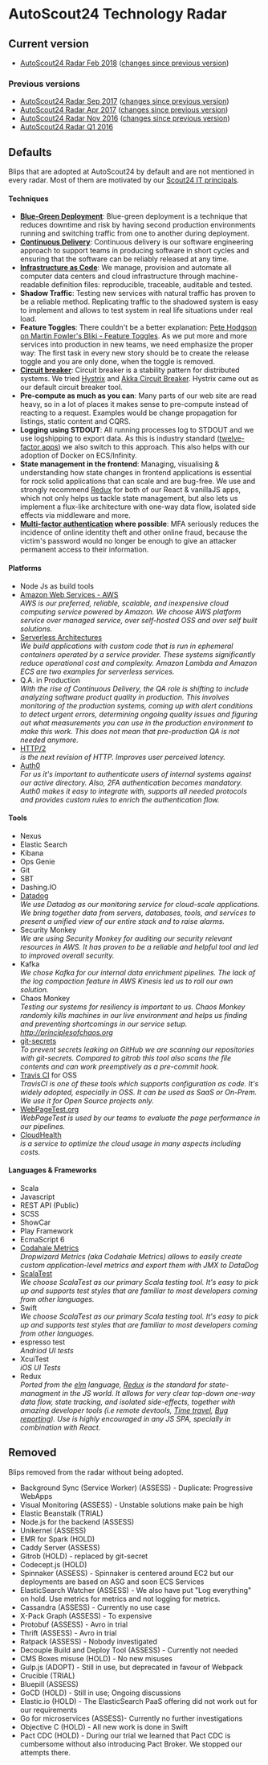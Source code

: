 # AutoScout24 Technology Radar

## Current version

* [AutoScout24 Radar Feb 2018](https://radar.thoughtworks.com/?sheetId=https%3A%2F%2Fraw.githubusercontent.com%2FScout24%2Fas24-tech-radar%2Fmaster%2Fradars%2FAutoScout24%2520Radar%2520Feb%25202018%2520.csv) ([changes since previous version](https://github.com/Scout24/as24-tech-radar/blob/master/radars/AutoScout24%20Radar%20Feb%202018%20Changes.md))

### Previous versions

* [AutoScout24 Radar Sep 2017](https://radar.thoughtworks.com/?sheetId=https%3A%2F%2Fraw.githubusercontent.com%2FScout24%2Fas24-tech-radar%2Fmaster%2Fradars%2FAutoScout24%2520Radar%2520Sep%25202017%2520.csv) ([changes since previous version](https://github.com/Scout24/as24-tech-radar/blob/master/radars/AutoScout24%20Radar%20Sep%202017%20Changes.md))
* [AutoScout24 Radar Apr 2017](https://radar.thoughtworks.com/?sheetId=https%3A%2F%2Fraw.githubusercontent.com%2FScout24%2Fas24-tech-radar%2Fmaster%2Fradars%2FAutoScout24%2520Radar%2520Apr%25202017%2520.csv) ([changes since previous version](https://github.com/Scout24/as24-tech-radar/blob/master/radars/AutoScout24%20Radar%20Apr%202017%20Changes.md))
* [AutoScout24 Radar Nov 2016](https://radar.thoughtworks.com/?sheetId=https%3A%2F%2Fraw.githubusercontent.com%2FScout24%2Fas24-tech-radar%2Fmaster%2Fradars%2FAutoScout24%2520Radar%2520Nov%25202016%2520.csv) ([changes since previous version](https://github.com/Scout24/as24-tech-radar/blob/master/radars/AutoScout24%20Radar%20Nov%202016%20Changes.md))
* [AutoScout24 Radar Q1 2016](http://scout24.github.io/as24-tech-radar-q1-2016/)

## Defaults

Blips that are adopted at AutoScout24 by default and are not mentioned in every radar. Most of them are motivated by our
[Scout24 IT principals](https://github.com/AutoScout24/scout24-it-principles).

#### Techniques
* **[Blue-Green Deployment](https://martinfowler.com/bliki/BlueGreenDeployment.html)**: Blue-green deployment is a technique that reduces downtime and risk by having second production environments running and switching traffic from one to another during deployment.
* **[Continuous Delivery](https://martinfowler.com/bliki/ContinuousDelivery.html)**: Continuous delivery is our software engineering approach to support teams in producing software in short cycles and ensuring that the software can be reliably released at any time.
* **[Infrastructure as Code](https://www.thoughtworks.com/de/insights/blog/infrastructure-code-reason-smile)**: We manage, provision and automate all computer data centers and cloud infrastructure through machine-readable definition files: reproducible, traceable, auditable and tested.
* **Shadow Traffic**: Testing new services with natural traffic has proven to be a reliable method. Replicating traffic to the shadowed system is easy to implement and allows to test system in real life situations under real load.
* **Feature Toggles**: There couldn't be a better explanation: <a href="http://martinfowler.com/articles/feature-toggles.html">Pete Hodgson on Martin Fowler's Bliki - Feature Toggles</a>. As we put more and more services into production in new teams, we need emphasize the proper way: The first task in every new story should be to create the release toggle and you are only done, when the toggle is removed.
* **<a href="https://martinfowler.com/bliki/CircuitBreaker.html">Circuit breaker</a>**: Circuit breaker is a stability pattern for distributed systems. We tried <a href="https://github.com/Netflix/Hystrix">Hystrix</a> and <a href="http://doc.akka.io/docs/akka/current/common/circuitbreaker.html">Akka Circuit Breaker</a>. Hystrix came out as our default circuit breaker tool.
* **Pre-compute as much as you can**: Many parts of our web site are read heavy, so in a lot of places it makes sense to pre-compute instead of reacting to a request. Examples would be change propagation for listings, static content and CQRS.
* **Logging using STDOUT**: All running processes log to STDOUT and we use logshipping to export data. As this is industry standard (<a href="https://12factor.net/">twelve-factor apps</a>) we also switch to this approach. This also helps with our adoption of Docker on ECS/Infinity.
* **State management in the frontend**: Managing, visualising & understanding how state changes in frontend applications is essential for rock solid applications that can scale and are bug-free. We use and strongly recommend <a href="https://redux.js.org/">Redux</a> for both of our React & vanillaJS apps, which not only helps us tackle state management,  but also lets us implement a flux-like architecture with one-way data flow, isolated side effects via middleware and more.
* **[Multi-factor authentication](https://en.wikipedia.org/wiki/Multi-factor_authentication) where possible**: MFA seriously reduces the incidence of online identity theft and other online fraud, because the victim's password would no longer be enough to give an attacker permanent access to their information.

#### Platforms
* Node Js as build tools
* [Amazon Web Services - AWS](https://aws.amazon.com/)
*<br>AWS is our preferred, reliable, scalable, and inexpensive cloud computing service powered by Amazon. We choose AWS
platform service over managed service, over self-hosted OSS and over self built solutions.*
* [Serverless Architectures](https://martinfowler.com/articles/serverless.html)
*<br>We build applications with custom code that is run in ephemeral containers operated by a service provider. These
systems significantly reduce operational cost and complexity. Amazon Lambda and Amazon ECS are two examples for
serverless services.*
* Q.A. in Production</br>
*With the rise of Continuous Delivery, the QA role is shifting to include analyzing software product quality in production. This involves monitoring of the production systems, coming up with alert conditions to detect urgent errors, determining ongoing quality issues and figuring out what measurements you can use in the production environment to make this work. This does not mean that pre-production QA is not needed anymore.*
* <a href="https://http2.github.io/">HTTP/2</a></br>
*is the next revision of HTTP. Improves user perceived latency.*
* <a href="https://auth0.com/">Auth0</a></br>
*For us it's important to authenticate users of internal systems against our active directory. Also, 2FA authentication becomes mandatory. Auth0 makes it easy to integrate with, supports all needed protocols and provides custom rules to enrich the authentication flow.*

#### Tools
* Nexus
* Elastic Search
* Kibana
* Ops Genie
* Git
* SBT
* Dashing.IO
* [Datadog](https://www.datadoghq.com)</br>
*We use Datadog as our monitoring service for cloud-scale applications. We bring together data from servers,
databases, tools, and services to present a unified view of our entire stack and to raise alarms.*
* Security Monkey</br>
*We are using Security Monkey for auditing our security relevant resources in AWS. It has proven to be a reliable and helpful tool and led to improved overall security.*
* Kafka</br>
*We chose Kafka for our internal data enrichment pipelines. The lack of the log compaction feature in AWS Kinesis led us to roll our own solution.*
* Chaos Monkey</br>
*Testing our systems for resiliency is important to us. Chaos Monkey randomly kills machines in our live environment and helps us finding and preventing shortcomings in our service setup. <a href="http://principlesofchaos.org">http://principlesofchaos.org</a>*
* <a href="https://github.com/awslabs/git-secrets">git-secrets</a></br>
*To prevent secrets leaking on GitHub we are scanning our repositories with git-secrets. Compared to gitrob this tool also scans the file contents and can work preemptively as a pre-commit hook.*
* <a href="https://travis-ci.org/">Travis CI</a> for OSS</br>
*TravisCI is one of these tools which supports configuration as code. It's widely adopted, especially in OSS. It can be used as SaaS or On-Prem. We use it for Open Source projects only.*
* <a href="https://www.webpagetest.org/">WebPageTest.org</a></br>
*WebPageTest is used by our teams to evaluate the page performance in our pipelines.*
* <a href="https://www.cloudhealthtech.com/solutions/enterprise">CloudHealth</a></br>
*is a service to optimize the cloud usage in many aspects including costs.*


#### Languages & Frameworks
* Scala
* Javascript
* REST API (Public)
* SCSS
* ShowCar
* Play Framework
* EcmaScript 6
* <a href="http://metrics.dropwizard.io/">Codahale Metrics</a></br>
*Dropwizard Metrics (aka Codahale Metrics) allows to easily create custom application-level metrics and export them with JMX to DataDog*
* <a href="http://www.scalatest.org/">ScalaTest</a></br>
*We choose ScalaTest as our primary Scala testing tool. It's easy to pick up and supports test styles that are familiar to most developers coming from other languages.*
* Swift</br>
*We choose ScalaTest as our primary Scala testing tool. It's easy to pick up and supports test styles that are familiar to most developers coming from other languages.*
* espresso test</br>
*Andriod UI tests*
* XcuiTest</br>
*iOS UI Tests*
* Redux</br>
*Ported from the <a href="http://elm-lang.org/">elm</a> language, <a href="">Redux</a> is the standard for state-managment in the JS world. It allows for very clear top-down one-way data flow, state tracking, and isolated side-effects, together with amazing developer tools (i.e <a herf="https://github.com/zalmoxisus/remote-redux-devtools">remote devtools</a>, <a href="https://www.youtube.com/watch?v=xsSnOQynTHs">Time travel</a>, <a href="https://logrocket.com/">Bug reporting</a>). Use is highly encouraged in any JS SPA, specially in combination with React.*



## Removed
Blips removed from the radar without being adopted.

* Background Sync (Service Worker) (ASSESS) - Duplicate: Progressive WebApps
* Visual Monitoring (ASSESS) - Unstable solutions make pain be high
* Elastic Beanstalk (TRIAL)
* Node.js for the backend (ASSESS)
* Unikernel (ASSESS)
* EMR for Spark (HOLD)
* Caddy Server (ASSESS)
* Gitrob (HOLD) - replaced by git-secret
* Codecept.js (HOLD)
* Spinnaker (ASSESS) - Spinnaker is centered around EC2 but our deployments are based on ASG and soon ECS Services
* ElasticSearch Watcher (ASSESS) - We also have put "Log everything" on hold. Use metrics for metrics and not logging for metrics.
* Cassandra (ASSESS) - Currently no use case
* X-Pack Graph (ASSESS) - To expensive
* Protobuf (ASSESS) - Avro in trial
* Thrift (ASSESS) - Avro in trial
* Ratpack (ASSESS) - Nobody investigated
* Decouple Build and Deploy Tool (ASSESS) - Currently not needed
* CMS Boxes misuse (HOLD) - No new misuses
* Gulp.js (ADOPT) - Still in use, but deprecated in favour of Webpack
* Crucible (TRIAL)
* Bluepill (ASSESS)
* GoCD (HOLD) - Still in use; Ongoing discussions
* Elastic.io (HOLD) - The ElasticSearch PaaS offering did not work out for our requirements
* Go for microservices (ASSESS)- Currently no further investigations
* Objective C (HOLD) - All new work is done in Swift
* Pact CDC (HOLD) - During our trial we learned that Pact CDC is cumbersome without also introducing Pact Broker. We stopped our attempts there.
